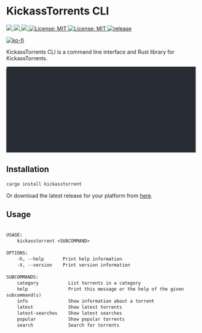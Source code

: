 # KickassTorrents CLI

<p>
  <a href="https://crates.io/crates/kickasstorrent" target="_blank">
    <img src="https://img.shields.io/crates/v/kickasstorrent.svg" />
  </a>
   <a href="https://crates.io/crates/kickasstorrent" target="_blank">
    <img src="https://img.shields.io/crates/dr/kickasstorrent" />
  </a>
  <a href="https://docs.rs/kickasstorrent" target="_blank">
    <img src="https://docs.rs/kickasstorrent/badge.svg" />
  </a>
  <a href="LICENSE" target="_blank">
    <img alt="License: MIT" src="https://img.shields.io/badge/License-MIT-blue.svg" />
  </a>
  <a href="https://github.com/tsirysndr/kickasstorrent/actions/workflows/release.yml" target="_blank">
    <img alt="License: MIT" src="https://github.com/tsirysndr/kickasstorrent/actions/workflows/release.yml/badge.svg" />
  </a>
  <a href="https://github.com/tsirysndr/kickasstorrent/actions/workflows/rust-clippy.yml" target="_blank">
    <img alt="release" src="https://github.com/tsirysndr/kickasstorrent/actions/workflows/rust-clippy.yml/badge.svg?branch=master" />
  </a>
</p>

[![ko-fi](https://ko-fi.com/img/githubbutton_sm.svg)](https://ko-fi.com/S6S1ETN14)

KickassTorrents CLI is a command line interface and Rust library for KickassTorrents.

<img width="800" src="./preview.svg">

## Installation

```bash
cargo install kickasstorrent
```

Or download the latest release for your platform from [here](https://github.com/tsirysndr/kickasstorrent/releases).

## Usage

```

USAGE:
    kickasstorrent <SUBCOMMAND>

OPTIONS:
    -h, --help       Print help information
    -V, --version    Print version information

SUBCOMMANDS:
    category           List torrents in a category
    help               Print this message or the help of the given subcommand(s)
    info               Show information about a torrent
    latest             Show latest torrents
    latest-searches    Show latest searches
    popular            Show popular torrents
    search             Search for torrents

```
